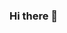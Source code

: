 ### Hi there 👋

<div id="header" align="center">
  <img src="https://raw.githubusercontent.com/KingTechnician/KingTechnician/main/githublogo.png?token=GHSAT0AAAAAACAF5NDCZGIOXEVKXRRMGADQZAUZHFA" width="100>
</div>



<!--
**KingTechnician/KingTechnician** is a ✨ _special_ ✨ repository because its `README.md` (this file) appears on your GitHub profile.

Here are some ideas to get you started:

- 🔭 I’m currently working on ...
- 🌱 I’m currently learning ...
- 👯 I’m looking to collaborate on ...
- 🤔 I’m looking for help with ...
- 💬 Ask me about ...
- 📫 How to reach me: ...
- 😄 Pronouns: ...
- ⚡ Fun fact: ...
-->
